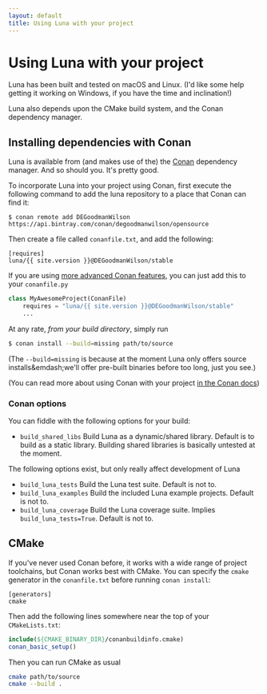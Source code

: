 ```yaml
---
layout: default
title: Using Luna with your project
---
```


# Using Luna with your project

Luna has been built and tested on macOS and Linux. (I'd like some help getting it working on Windows, if you have the time and inclination!)

Luna also depends upon the CMake build system, and the Conan dependency manager.

## Installing dependencies with Conan

Luna is available from (and makes use of the) the [Conan](https://www.conan.io) dependency manager. And so should you. It's pretty good.

To incorporate Luna into your project using Conan, first execute the following command to add the luna repository to a place that Conan can find it:
                                                         
```
$ conan remote add DEGoodmanWilson https://api.bintray.com/conan/degoodmanwilson/opensource
```

Then create a file called `conanfile.txt`, and add the following:


```
[requires]
luna/{{ site.version }}@DEGoodmanWilson/stable
```

If you are using [more advanced Conan features](http://docs.conan.io/en/latest/conanfile_py.html), you can just add this to your `conanfile.py`

```python
class MyAwesomeProject(ConanFile)
    requires = "luna/{{ site.version }}@DEGoodmanWilson/stable"
    ...
```

At any rate, _from your build directory_, simply run

```bash
$ conan install --build=missing path/to/source
```

(The `--build=missing` is because at the moment Luna only offers source installs&emdash;we'll offer pre-built binaries before too long, just you see.)

(You can read more about using Conan with your project [in the Conan docs](http://docs.conan.io/en/latest/))

### Conan options

You can fiddle with the following options for your build:
 
* `build_shared_libs` Build Luna as a dynamic/shared library. Default is to build as a static library. Building shared libraries is basically untested at the moment.

The following options exist, but only really affect development of Luna

* `build_luna_tests` Build the Luna test suite. Default is not to.
* `build_luna_examples` Build the included Luna example projects. Default is not to.
* `build_luna_coverage` Build the Luna coverage suite. Implies `build_luna_tests=True`. Default is not to.

## CMake

If you've never used Conan before, it works with a wide range of project toolchains, but Conan works best with CMake. You can specify the `cmake` generator in the `conanfile.txt` before running `conan install`:

```
[generators]
cmake
```

Then add the following lines somewhere near the top of your `CMakeLists.txt`:

```cmake
include(${CMAKE_BINARY_DIR}/conanbuildinfo.cmake)
conan_basic_setup()
```

Then you can run CMake as usual

```bash
cmake path/to/source
cmake --build .
```
